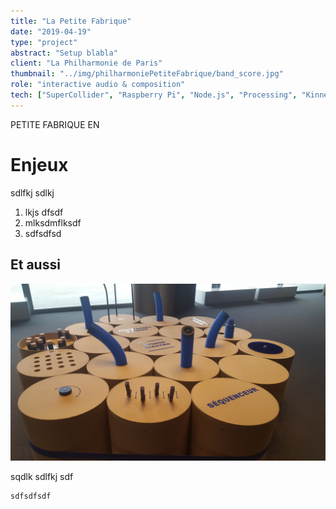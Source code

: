 ```yaml
---
title: "La Petite Fabrique"
date: "2019-04-19"
type: "project" 
abstract: "Setup blabla"
client: "La Philharmonie de Paris"
thumbnail: "../img/philharmoniePetiteFabrique/band_score.jpg"
role: "interactive audio & composition" 
tech: ["SuperCollider", "Raspberry Pi", "Node.js", "Processing", "Kinnect SDK"]
---
```

PETITE FABRIQUE EN


# Enjeux 
sdlfkj sdlkj 

1. lkjs dfsdf
2. mlksdmflksdf
3. sdfsdfsd

## Et aussi

![Studio Electro](../img/philharmoniePetiteFabrique/electro.jpg)

sqdlk sdlfkj sdf

```
sdfsdfsdf
```
